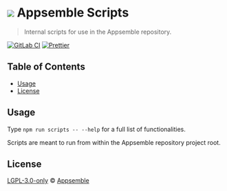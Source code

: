 # ![](https://gitlab.com/appsemble/appsemble/-/raw/0.35.11-test.1/config/assets/logo.svg) Appsemble Scripts

> Internal scripts for use in the Appsemble repository.

[![GitLab CI](https://gitlab.com/appsemble/appsemble/badges/0.35.11-test.1/pipeline.svg)](https://gitlab.com/appsemble/appsemble/-/releases/0.35.11-test.1)
[![Prettier](https://img.shields.io/badge/code_style-prettier-ff69b4.svg)](https://prettier.io)

## Table of Contents

- [Usage](#usage)
- [License](#license)

## Usage

Type `npm run scripts -- --help` for a full list of functionalities.

Scripts are meant to run from within the Appsemble repository project root.

## License

[LGPL-3.0-only](https://gitlab.com/appsemble/appsemble/-/blob/0.35.11-test.1/LICENSE.md) ©
[Appsemble](https://appsemble.com)
